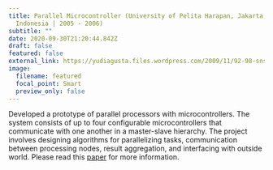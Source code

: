 ```yaml
---
title: Parallel Microcontroller (University of Pelita Harapan, Jakarta,
  Indonesia | 2005 - 2006)
subtitle: ""
date: 2020-09-30T21:20:44.842Z
draft: false
featured: false
external_link: https://yudiagusta.files.wordpress.com/2009/11/92-98-snsi06-16-parallel-microcontrolers-at89c52-parallel-processors-in-embedded-system-application-of-robotics.pdf
image:
  filename: featured
  focal_point: Smart
  preview_only: false
---
```

<!--StartFragment-->

Developed a prototype of parallel processors with microcontrollers. The system consists of up to four configurable microcontrollers that communicate with one another in a master-slave hierarchy. The project involves designing algorithms for parallelizing tasks, communication between processing nodes, result aggregation, and interfacing with outside world. Please read this [paper](https://yudiagusta.files.wordpress.com/2009/11/92-98-snsi06-16-parallel-microcontrolers-at89c52-parallel-processors-in-embedded-system-application-of-robotics.pdf) for more information.

<!--EndFragment-->